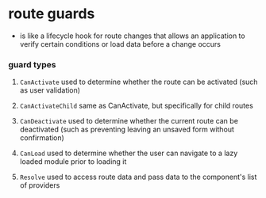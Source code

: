 # route guards

- is like a lifecycle hook for route changes that allows an application to
  verify certain conditions or load data before a change occurs

### guard types

1. `CanActivate` used to determine whether the route can be activated (such as user validation)

2. `CanActivateChild` same as CanActivate, but specifically for child routes

3. `CanDeactivate` used to determine whether the current route can be
   deactivated (such as preventing leaving an unsaved form without confirmation)

4. `CanLoad` used to determine whether the user can navigate to a lazy loaded module prior to loading it

5. `Resolve` used to access route data and pass data to the component's list of providers
